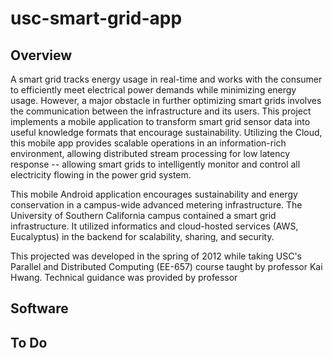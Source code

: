 usc-smart-grid-app
==================

## Overview
A smart grid tracks energy usage in real-time and works with the consumer to efficiently meet electrical power demands while minimizing energy usage. However, a major obstacle in further optimizing smart grids involves the communication between the infrastructure and its users. This project implements a mobile application to transform smart grid sensor data into useful knowledge formats that encourage sustainability. Utilizing the Cloud, this mobile app provides scalable operations in an information-rich environment, allowing distributed stream processing for low latency response -- allowing smart grids to intelligently monitor and control all electricity flowing in the power grid system.

This mobile Android application encourages sustainability and energy conservation in a campus-wide advanced metering infrastructure. The University of Southern California campus contained a smart grid infrastructure. It utilized informatics and cloud-hosted services (AWS, Eucalyptus) in the backend for scalability, sharing, and security.

This projected was developed in the spring of 2012 while taking USC's Parallel and Distributed Computing (EE-657) course taught by professor Kai Hwang. Technical guidance was provided by professor 

## Software


## To Do
